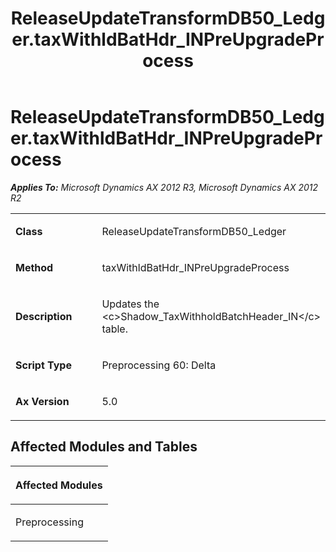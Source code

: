 ﻿---
title: ReleaseUpdateTransformDB50_Ledger.taxWithldBatHdr_INPreUpgradeProcess
TOCTitle: ReleaseUpdateTransformDB50_Ledger.taxWithldBatHdr_INPreUpgradeProcess
ms:assetid: 2060b479-0292-d328-7fbd-e341313c300a
ms:mtpsurl: https://msdn.microsoft.com/en-us/library/JJ684887(v=AX.60)
ms:contentKeyID: 49707090
ms.date: 05/18/2015
mtps_version: v=AX.60
---

# ReleaseUpdateTransformDB50\_Ledger.taxWithldBatHdr\_INPreUpgradeProcess 


_**Applies To:** Microsoft Dynamics AX 2012 R3, Microsoft Dynamics AX 2012 R2_

<table>
<colgroup>
<col style="width: 50%" />
<col style="width: 50%" />
</colgroup>
<tbody>
<tr class="odd">
<td><p><strong>Class</strong></p></td>
<td><p>ReleaseUpdateTransformDB50_Ledger</p></td>
</tr>
<tr class="even">
<td><p><strong>Method</strong></p></td>
<td><p>taxWithldBatHdr_INPreUpgradeProcess</p></td>
</tr>
<tr class="odd">
<td><p><strong>Description</strong></p></td>
<td><p>Updates the &lt;c&gt;Shadow_TaxWithholdBatchHeader_IN&lt;/c&gt; table.</p></td>
</tr>
<tr class="even">
<td><p><strong>Script Type</strong></p></td>
<td><p>Preprocessing 60: Delta</p></td>
</tr>
<tr class="odd">
<td><p><strong>Ax Version</strong></p></td>
<td><p>5.0</p></td>
</tr>
</tbody>
</table>


## Affected Modules and Tables

<table>
<colgroup>
<col style="width: 100%" />
</colgroup>
<thead>
<tr class="header">
<th><p>Affected Modules</p></th>
</tr>
</thead>
<tbody>
<tr class="odd">
<td><p>Preprocessing</p></td>
</tr>
</tbody>
</table>

  


